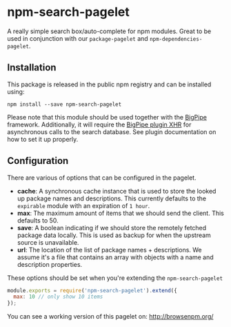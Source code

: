 # npm-search-pagelet

A really simple search box/auto-complete for npm modules. Great to be used in
conjunction with our `package-pagelet` and `npm-dependencies-pagelet`.

## Installation

This package is released in the public npm registry and can be installed using:

```
npm install --save npm-search-pagelet
```

Please note that this module should be used together with the [BigPipe]
framework. Additionally, it will require the [BigPipe plugin XHR][plugin]
for asynchronous calls to the search database. See plugin documentation
on how to set it up properly.

## Configuration

There are various of options that can be configured in the pagelet.

- **cache**: A synchronous cache instance that is used to store the looked up
  package names and descriptions. This currently defaults to the `expirable`
  module with an expiration of `1 hour`.
- **max**: The maximum amount of items that we should send the client. This
  defaults to 50.
- **save**: A boolean indicating if we should store the remotely fetched package
  data locally. This is used as backup for when the upstream source is
  unavailable.
- **url**: The location of the list of package names + descriptions. We assume
  it's a file that contains an array with objects with a name and description
  properties.

These options should be set when you're extending the `npm-search-pagelet`

```js
module.exports = require('npm-search-pagelet').extend({
  max: 10 // only show 10 items
});
```

You can see a working version of this pagelet on: http://browsenpm.org/

[BigPipe]: https://github.com/bigpipe/bigpipe
[plugin]: https://github.com/bigpipe/plugin-xhr